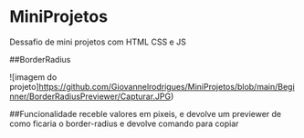 # MiniProjetos
 Dessafio de mini projetos com HTML CSS e JS 

##BorderRadius

![imagem do projeto]https://github.com/Giovannelrodrigues/MiniProjetos/blob/main/Beginner/BorderRadiusPreviewer/Capturar.JPG)


##Funcionalidade
    receble valores em pixeis, e devolve um previewer de como ficaria o border-radius e devolve comando para copiar
